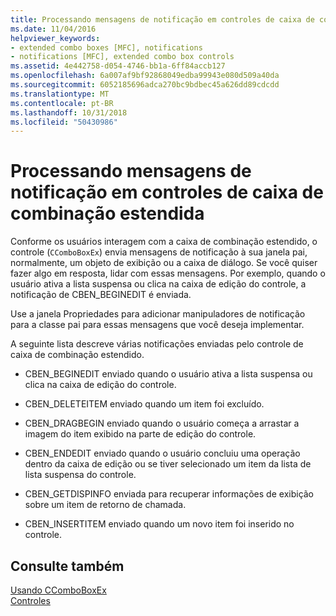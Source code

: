 ```yaml
---
title: Processando mensagens de notificação em controles de caixa de combinação estendida
ms.date: 11/04/2016
helpviewer_keywords:
- extended combo boxes [MFC], notifications
- notifications [MFC], extended combo box controls
ms.assetid: 4e442758-d054-4746-bb1a-6ff84accb127
ms.openlocfilehash: 6a007af9bf92868049edba99943e080d509a40da
ms.sourcegitcommit: 6052185696adca270bc9bdbec45a626dd89cdcdd
ms.translationtype: MT
ms.contentlocale: pt-BR
ms.lasthandoff: 10/31/2018
ms.locfileid: "50430986"
---
```

# <a name="processing-notification-messages-in-extended-combo-box-controls"></a>Processando mensagens de notificação em controles de caixa de combinação estendida

Conforme os usuários interagem com a caixa de combinação estendido, o controle (`CComboBoxEx`) envia mensagens de notificação à sua janela pai, normalmente, um objeto de exibição ou a caixa de diálogo. Se você quiser fazer algo em resposta, lidar com essas mensagens. Por exemplo, quando o usuário ativa a lista suspensa ou clica na caixa de edição do controle, a notificação de CBEN_BEGINEDIT é enviada.

Use a janela Propriedades para adicionar manipuladores de notificação para a classe pai para essas mensagens que você deseja implementar.

A seguinte lista descreve várias notificações enviadas pelo controle de caixa de combinação estendido.

- CBEN_BEGINEDIT enviado quando o usuário ativa a lista suspensa ou clica na caixa de edição do controle.

- CBEN_DELETEITEM enviado quando um item foi excluído.

- CBEN_DRAGBEGIN enviado quando o usuário começa a arrastar a imagem do item exibido na parte de edição do controle.

- CBEN_ENDEDIT enviado quando o usuário concluiu uma operação dentro da caixa de edição ou se tiver selecionado um item da lista de lista suspensa do controle.

- CBEN_GETDISPINFO enviada para recuperar informações de exibição sobre um item de retorno de chamada.

- CBEN_INSERTITEM enviado quando um novo item foi inserido no controle.

## <a name="see-also"></a>Consulte também

[Usando CComboBoxEx](../mfc/using-ccomboboxex.md)<br/>
[Controles](../mfc/controls-mfc.md)

